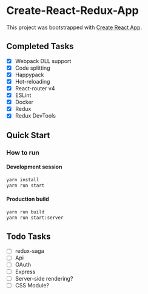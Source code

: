 # Create-React-Redux-App

This project was bootstrapped with [Create React App](https://github.com/facebookincubator/create-react-app).

## Completed Tasks

- [x] Webpack DLL support
- [x] Code splitting
- [x] Happypack
- [x] Hot-reloading
- [x] React-router v4
- [x] ESLint
- [x] Docker
- [x] Redux
- [x] Redux DevTools

## Quick Start

### How to run

#### Development session

```sh
yarn install
yarn run start
```

#### Production build

```sh
yarn run build
yarn run start:server
```

## Todo Tasks

- [ ] redux-saga
- [ ] Api
- [ ] OAuth
- [ ] Express
- [ ] Server-side rendering?
- [ ] CSS Module?
